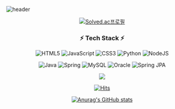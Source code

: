 
![header](https://capsule-render.vercel.app/api?type=Waving&color=gradient&height=250&section=header&text=Jo%20Yu%20Kang&fontSize=90)

<!--**JoYuKang/JoYuKang** is a ✨ _special_ ✨ repository because its `README.md` (this file) appears on your GitHub profile.



Here are some ideas to get you started:
 



- 🔭 I’m currently working on ...
- 🌱 I’m currently learning ...
- 👯 I’m looking to collaborate on ...
- 🤔 I’m looking for help with ...
- 💬 Ask me about ...
- 📫 How to reach me: ...
- 😄 Pronouns: ...
- ⚡ Fun fact: ...
-->
<div align="center">

[![Solved.ac프로필](http://mazassumnida.wtf/api/v2/generate_badge?boj=ykang9533)](https://solved.ac/ykang9533) 
  
</div>
<h3 align="center">⚡ Tech Stack ⚡</h3>
<div align="center">
  
  <p>  
  

  
</p>
  
<p 0id="front" align="center">
  
  
  ![HTML5](https://img.shields.io/badge/html5-%23E34F26.svg?style=for-the-badge&logo=html5&logoColor=white)
  ![JavaScript](https://img.shields.io/badge/javascript-%23323330.svg?style=for-the-badge&logo=javascript&logoColor=%23F7DF1E)
  ![CSS3](https://img.shields.io/badge/css3-%231572B6.svg?style=for-the-badge&logo=css3&logoColor=white)
  ![Python](https://img.shields.io/badge/python-3670A0?style=for-the-badge&logo=python&logoColor=ffdd54)
  ![NodeJS](https://img.shields.io/badge/node.js-6DA55F?style=for-the-badge&logo=node.js&logoColor=white)

  
</p>

<p id="back" align="center">

  
  ![Java](https://img.shields.io/badge/java-%23ED8B00.svg?style=for-the-badge&logo=java&logoColor=white)
  ![Spring](https://img.shields.io/badge/springboot-%236DB33F.svg?style=for-the-badge&logo=spring&logoColor=white)
  ![MySQL](https://img.shields.io/badge/mysql-%2300f.svg?style=for-the-badge&logo=mysql&logoColor=white)
  ![Oracle](https://img.shields.io/badge/Oracle-F80000?style=for-the-badge&logo=oracle&logoColor=white)
  ![Spring JPA](https://img.shields.io/badge/SpringJPA-007396?style=for-the-badge&logo=Java&logoColor=white)
</p>
<p> 

<a href="https://hhpluscertificateofcompletion.oopy.io/">
  <img src="https://static.spartacodingclub.kr/hanghae99/plus/completion/badge_red.svg" />
</a>
  
  [![Hits](https://hits.seeyoufarm.com/api/count/incr/badge.svg?url=https%3A%2F%2Fgithub.com%2FJoYuKang&count_bg=%2379C83D&title_bg=%23555555&icon=atari.svg&icon_color=%23E7E7E7&title=hits&edge_flat=false)](https://hits.seeyoufarm.com)
  
[![Anurag's GitHub stats](https://github-readme-stats.vercel.app/api?username=JoYuKang)](https://github.com/anuraghazra/github-readme-stats) 

  </p> 

  
  
   </div>
